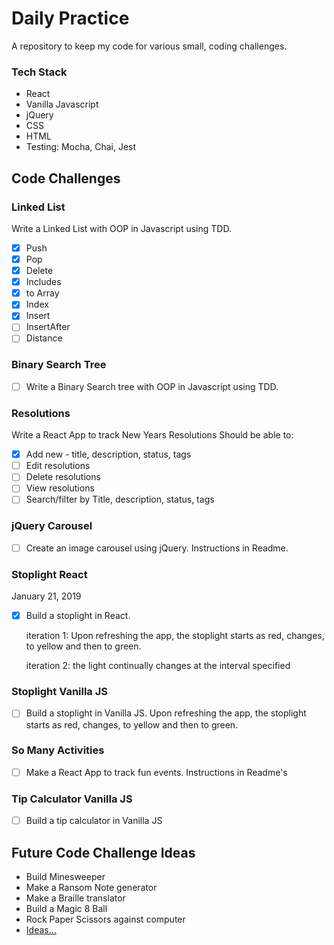 # Daily Practice

A repository to keep my code for various small, coding challenges.

### Tech Stack

* React
* Vanilla Javascript
* jQuery
* CSS
* HTML
* Testing: Mocha, Chai, Jest

## Code Challenges

### Linked List

Write a Linked List with OOP in Javascript using TDD.
- [X] Push
- [X] Pop
- [X] Delete
- [X] Includes
- [X] to Array
- [X] Index
- [X] Insert
- [ ] InsertAfter
- [ ] Distance

### Binary Search Tree

- [ ] Write a Binary Search tree with OOP in Javascript using TDD.

### Resolutions

Write a React App to track New Years Resolutions
Should be able to:

- [X] Add new - title, description, status, tags
- [ ] Edit resolutions
- [ ] Delete resolutions
- [ ] View resolutions
- [ ] Search/filter by Title, description, status, tags

### jQuery Carousel

- [ ] Create an image carousel using jQuery. Instructions in Readme.

### Stoplight React
January 21, 2019

- [X] Build a stoplight in React. 

    iteration 1: Upon refreshing the app, the stoplight starts as red, changes, to yellow and then to green.
    
    iteration 2: the light continually changes at the interval specified

### Stoplight Vanilla JS

- [ ] Build a stoplight in Vanilla JS. Upon refreshing the app, the stoplight starts as red, changes, to yellow and then to green.

### So Many Activities

- [ ] Make a React App to track fun events. Instructions in Readme's

### Tip Calculator Vanilla JS

- [ ] Build a tip calculator in Vanilla JS

## Future Code Challenge Ideas
* Build Minesweeper
* Make a Ransom Note generator
* Make a Braille translator
* Build a Magic 8 Ball
* Rock Paper Scissors against computer
* [Ideas...](https://jenniferdewalt.com/)


